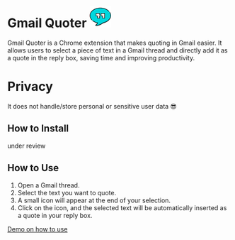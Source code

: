 # Gmail Quoter ![Icon](images/quotes-48.png)


Gmail Quoter is a Chrome extension that makes quoting in Gmail easier. It allows users to select a piece of text in a Gmail thread and directly add it as a quote in the reply box, saving time and improving productivity.

# Privacy

It does not handle/store personal or sensitive user data :sunglasses:

## How to Install

under review

## How to Use

1. Open a Gmail thread.
2. Select the text you want to quote.
3. A small icon will appear at the end of your selection.
4. Click on the icon, and the selected text will be automatically inserted as a quote in your reply box.

[Demo on how to use](https://youtu.be/HXXzd3Z3uqE)
